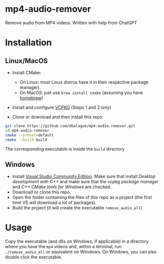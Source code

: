 # mp4-audio-remover
Remove audio from MP4 videos. Written with help from ChatGPT

# Installation

## Linux/MacOS

- Install CMake:
    - On Linux: most Linux distros have it in their respective package manager).
    - On MacOS: just use `brew install cmake` (assuming you have [homebrew](https://brew.sh))

- Install and configure [VCPKG](https://learn.microsoft.com/en-gb/vcpkg/get_started/get-started?pivots=shell-bash) (Steps 1 and 2 only)

- Clone or download and then install this repo:

```bash
git clone https://github.com/dbalague/mp4-audio-remover.git
cd mp4-audio-remover
cmake --preset=default
cmake --build build
```

The corresponding executable is inside the `build` directory

## Windows

- Install [Visual Studio Community Edition](https://visualstudio.microsoft.com/vs/community/). Make sure that install *Desktop development with C++* and make sure that the *vcpkg package manager* and *C++ CMake tools for Windows* are checked.
- Download or clone this repo.
- Open the folder containing the files of this repo as a project (the first time VS will download a lot of packages).
- Build the project (it will create the executable `remove_audio_all`)

# Usage

Copy the executable (and dlls on Windows, if applicable) in a directory where you have the `mp4` videos and, within a terminal, run `./remove_audio_all` or equivalent on Wiindows. On Windows, you can also double click the executable.
